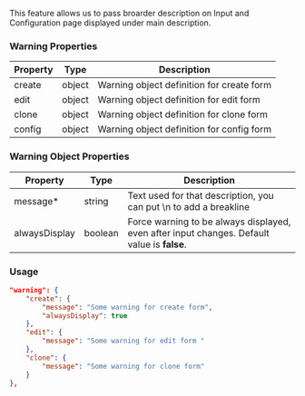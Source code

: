This feature allows us to pass broarder description on Input and Configuration page displayed under main description.

### Warning Properties

| Property | Type   | Description                               |
| -------- | ------ | ----------------------------------------- |
| create   | object | Warning object definition for create form |
| edit     | object | Warning object definition for edit form   |
| clone    | object | Warning object definition for clone form  |
| config   | object | Warning object definition for config form |

### Warning Object Properties

| Property                                         | Type    | Description                                                                                 |
| ------------------------------------------------ | ------- | ------------------------------------------------------------------------------------------- |
| message<span class="required-asterisk">\*</span> | string  | Text used for that description, you can put \n to add a breakline                           |
| alwaysDisplay                                    | boolean | Force warning to be always displayed, even after input changes. Default value is **false**. |

### Usage

```json
"warning": {
    "create": {
        "message": "Some warning for create form",
        "alwaysDisplay": true
    },
    "edit": {
        "message": "Some warning for edit form "
    },
    "clone": {
        "message": "Some warning for clone form"
    }
},
```

